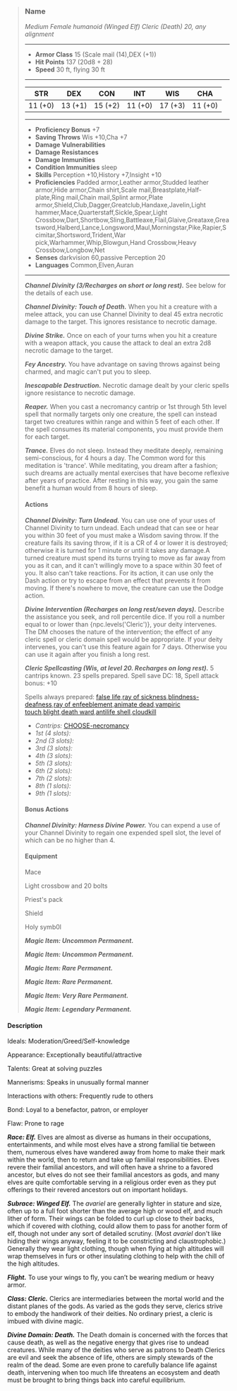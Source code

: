 >### Name
>*Medium Female humanoid (Winged Elf) Cleric (Death) 20, any alignment*
>___
>- **Armor Class** 15 (Scale mail (14),DEX (+1))
>- **Hit Points** 137 (20d8 + 28)
>- **Speed** 30 ft, flying 30 ft
>___
>|**STR**|**DEX**|**CON**|**INT**|**WIS**|**CHA**|
>|:-:|:-:|:-:|:-:|:-:|:-:|
>|11 (+0)|13 (+1)|15 (+2)|11 (+0)|17 (+3)|11 (+0)|
>___
>- **Proficiency Bonus** +7
>- **Saving Throws** Wis +10,Cha +7
>- **Damage Vulnerabilities** 
>- **Damage Resistances** 
>- **Damage Immunities** 
>- **Condition Immunities** sleep
>- **Skills** Perception +10,History +7,Insight +10
>- **Proficiencies** Padded armor,Leather armor,Studded leather armor,Hide armor,Chain shirt,Scale mail,Breastplate,Half-plate,Ring mail,Chain mail,Splint armor,Plate armor,Shield,Club,Dagger,Greatclub,Handaxe,Javelin,Light hammer,Mace,Quarterstaff,Sickle,Spear,Light Crossbow,Dart,Shortbow,Sling,Battleaxe,Flail,Glaive,Greataxe,Greatsword,Halberd,Lance,Longsword,Maul,Morningstar,Pike,Rapier,Scimitar,Shortsword,Trident,War pick,Warhammer,Whip,Blowgun,Hand Crossbow,Heavy Crossbow,Longbow,Net
>- **Senses** darkvision 60,passive Perception 20
>- **Languages** Common,Elven,Auran
>___
>***Channel Divinity (3/Recharges on short or long rest).*** See below for the details of each use.
>
>***Channel Divinity: Touch of Death.*** When you hit a creature with a melee attack, you can use Channel Divinity to deal 45 extra necrotic damage to the target. This ignores resistance to necrotic damage.
>
>***Divine Strike.*** Once on each of your turns when you hit a creature with a weapon attack, you cause the attack to deal an extra 2d8 necrotic damage to the target.
>
>***Fey Ancestry.*** You have advantage on saving throws against being charmed, and magic can't put you to sleep.
>
>***Inescapable Destruction.*** Necrotic damage dealt by your cleric spells ignore resistance to necrotic damage.
>
>***Reaper.*** When you cast a necromancy cantrip or 1st through 5th level spell that normally targets only one creature, the spell can instead target two creatures within range and within 5 feet of each other. If the spell consumes its material components, you must provide them for each target.
>
>***Trance.*** Elves do not sleep. Instead they meditate deeply, remaining semi-conscious, for 4 hours a day. The Common word for this meditation is 'trance'. While meditating, you dream after a fashion; such dreams are actually mental exercises that have become reflexive after years of practice. After resting in this way, you gain the same benefit a human would from 8 hours of sleep.
>
>#### Actions
>***Channel Divinity: Turn Undead.***  You can use one of your uses of Channel Divinity to turn undead. Each undead that can see or hear you within 30 feet of you must make a Wisdom saving throw. If the creature fails its saving throw, if it is a CR of 4 or lower it is destroyed; otherwise it is turned for 1 minute or until it takes any damage.A turned creature must spend its turns trying to move as far away from you as it can, and it can't willingly move to a space within 30 feet of you. It also can't take reactions. For its action, it can use only the Dash action or try to escape from an effect that prevents it from moving. If there's nowhere to move, the creature can use the Dodge action.
>
>***Divine Intervention (Recharges on long rest/seven days).*** Describe the assistance you seek, and roll percentile dice. If you roll a number equal to or lower than {npc.levels('Cleric')}, your deity intervenes. The DM chooses the nature of the intervention; the effect of any cleric spell or cleric domain spell would be appropriate. If your deity intervenes, you can't use this feature again for 7 days. Otherwise you can use it again after you finish a long rest.
>
>***Cleric Spellcasting (Wis, at level 20. Recharges on long rest).*** 5 cantrips known. 23 spells prepared. Spell save DC: 18, Spell attack bonus: +10
>
>Spells always prepared: [false life](http://azgaarnoth.tedneward.com/magic/spells/false-life/),[ray of sickness](http://azgaarnoth.tedneward.com/magic/spells/ray-of-sickness/),[blindness-deafness](http://azgaarnoth.tedneward.com/magic/spells/blindness-deafness/),[ray of enfeeblement](http://azgaarnoth.tedneward.com/magic/spells/ray-of-enfeeblement/),[animate dead](http://azgaarnoth.tedneward.com/magic/spells/animate-dead/),[vampiric touch](http://azgaarnoth.tedneward.com/magic/spells/vampiric-touch/),[blight](http://azgaarnoth.tedneward.com/magic/spells/blight/),[death ward](http://azgaarnoth.tedneward.com/magic/spells/death-ward/),[antilife shell](http://azgaarnoth.tedneward.com/magic/spells/antilife-shell/),[cloudkill](http://azgaarnoth.tedneward.com/magic/spells/cloudkill/)
>
>* *Cantrips:* [CHOOSE-necromancy](http://azgaarnoth.tedneward.com/magic/spells/CHOOSE-necromancy/)
>* *1st (4 slots):* 
>* *2nd (3 slots):* 
>* *3rd (3 slots):* 
>* *4th (3 slots):* 
>* *5th (3 slots):* 
>* *6th (2 slots):* 
>* *7th (2 slots):* 
>* *8th (1 slots):* 
>* *9th (1 slots):* 
>
>
>
>#### Bonus Actions
>***Channel Divinity: Harness Divine Power.*** You can expend a use of your Channel Divinity to regain one expended spell slot, the level of which can be no higher than 4.
>
>
>#### Equipment
>Mace
>
>Light crossbow and 20 bolts
>
>Priest's pack
>
>Shield
>
>Holy symb0l
>
>***Magic Item: Uncommon Permanent.***
>
>***Magic Item: Uncommon Permanent.***
>
>***Magic Item: Rare Permanent.***
>
>***Magic Item: Rare Permanent.***
>
>***Magic Item: Very Rare Permanent.***
>
>***Magic Item: Legendary Permanent.***
>

#### Description
Ideals: Moderation/Greed/Self-knowledge

Appearance: Exceptionally beautiful/attractive

Talents: Great at solving puzzles

Mannerisms: Speaks in unusually formal manner

Interactions with others: Frequently rude to others

Bond: Loyal to a benefactor, patron, or employer

Flaw: Prone to rage

***Race: Elf.*** Elves are almost as diverse as humans in their occupations, entertainments, and while most elves have a strong familial tie between them, numerous elves have wandered away from home to make their mark within the world, then to return and take up familial responsibilities. Elves revere their familial ancestors, and will often have a shrine to a favored ancestor, but elves do not see their familial ancestors as gods, and many elves are quite comfortable serving in a religious order even as they put offerings to their revered ancestors out on important holidays.

***Subrace: Winged Elf.*** The *avariel* are generally lighter in stature and size, often up to a full foot shorter than the average high or wood elf, and much lither of form. Their wings can be folded to curl up close to their backs, which if covered with clothing, could allow them to pass for another form of elf, though not under any sort of detailed scrutiny. (Most *avariel* don't like hiding their wings anyway, feeling it to be constricting and claustrophobic.) Generally they wear light clothing, though when flying at high altitudes will wrap themselves in furs or other insulating clothing to help with the chill of the high altitudes.

***Flight.*** To use your wings to fly, you can’t be wearing medium or heavy armor.

***Class: Cleric.*** Clerics are intermediaries between the mortal world and the distant planes of the gods. As varied as the gods they serve, clerics strive to embody the handiwork of their deities. No ordinary priest, a cleric is imbued with divine magic.

***Divine Domain: Death.*** The Death domain is concerned with the forces that cause death, as well as the negative energy that gives rise to undead creatures. While many of the deities who serve as patrons to Death Clerics are evil and seek the absence of life, others are simply stewards of the realm of the dead. Some are even prone to carefully balance life against death, intervening when too much life threatens an ecosystem and death must be brought to bring things back into careful equilibrium.



